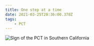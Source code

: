 ```yaml
---
title: One step at a time
date: 2021-03-25T20:36:00.378Z
tags: 
    - PCT
---
```

![Sign of the PCT in Southern California ](/images/7006c4f7-9db0-4c4e-92aa-02f6aafd1bb1.jpeg "Sign showing how far I’ve gone on the PCT")